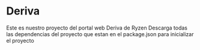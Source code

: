 # Deriva
Este es nuestro proyecto del portal web Deriva de Ryzen
Descarga todas las dependencias del proyecto que estan en el package.json para inicializar el proyecto
